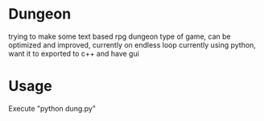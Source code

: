 # Dungeon
trying to make some text based rpg dungeon type of game, can be optimized and improved, currently on endless loop
currently using python, want it to exported to c++ and have gui

# Usage
Execute "python dung.py" 
